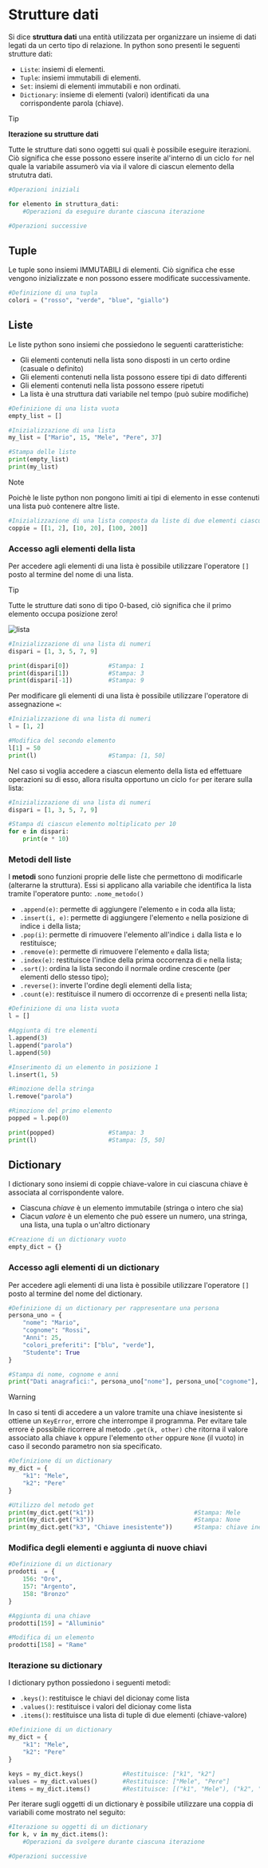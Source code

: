# Strutture dati

Si dice **struttura dati** una entità utilizzata per organizzare un insieme di dati legati da un certo tipo di relazione. In python sono presenti le seguenti strutture dati:

* `Liste`: insiemi di elementi.
* `Tuple`: insiemi immutabili di elementi.
* `Set`: insiemi di elementi immutabili e non ordinati.
* `Dictionary`: insieme di elementi (valori) identificati da una corrispondente parola (chiave).

>[!TIP]
> **Iterazione su strutture dati** 
> 
> Tutte le strutture dati sono oggetti sui quali è possibile eseguire iterazioni. Ciò significa che esse possono essere inserite al'interno di un ciclo `for` nel quale la variabile assumerò via via il valore di ciascun elemento della strututra dati.

```python
#Operazioni iniziali

for elemento in struttura_dati:
    #Operazioni da eseguire durante ciascuna iterazione

#Operazioni successive
```

## Tuple

Le tuple sono insiemi IMMUTABILI di elementi. Ciò significa che esse vengono inizializzate e non possono essere modificate successivamente.

```python
#Definizione di una tupla
colori = ("rosso", "verde", "blue", "giallo")
```

## Liste

Le liste python sono insiemi che possiedono le seguenti caratteristiche:

* Gli elementi contenuti nella lista sono disposti in un certo ordine (casuale o definito)
* Gli elementi contenuti nella lista possono essere tipi di dato differenti
* Gli elementi contenuti nella lista possono essere ripetuti
* La lista è una struttura dati variabile nel tempo (può subire modifiche)

```python
#Definizione di una lista vuota
empty_list = []

#Inizializzazione di una lista
my_list = ["Mario", 15, "Mele", "Pere", 37]

#Stampa delle liste
print(empty_list)
print(my_list)
```

>[!NOTE]
> Poichè le liste python non pongono limiti ai tipi di elemento in esse contenuti una lista può contenere altre liste.

```python
#Inizializzazione di una lista composta da liste di due elementi ciascuna
coppie = [[1, 2], [10, 20], [100, 200]]
```

### Accesso agli elementi della lista

Per accedere agli elementi di una lista è possibile utilizzare l'operatore `[]` posto al termine del nome di una lista.

>[!TIP]
> Tutte le strutture dati sono di tipo 0-based, ciò significa che il primo elemento occupa posizione zero!

![lista](./images/lista.jpg)

```python
#Inizializzazione di una lista di numeri
dispari = [1, 3, 5, 7, 9]

print(dispari[0])           #Stampa: 1
print(dispari[1])           #Stampa: 3
print(dispari[-1])          #Stampa: 9
```

Per modificare gli elementi di una lista è possibile utilizzare l'operatore di assegnazione `=`:

```python
#Inizializzazione di una lista di numeri
l = [1, 2]

#Modifica del secondo elemento
l[1] = 50
print(l)                    #Stampa: [1, 50]
```

Nel caso si voglia accedere a ciascun elemento della lista ed effettuare operazioni su di esso, allora risulta opportuno un ciclo `for` per iterare sulla lista:

```python
#Inizializzazione di una lista di numeri
dispari = [1, 3, 5, 7, 9]

#Stampa di ciascun elemento moltiplicato per 10
for e in dispari:
    print(e * 10)
```

### Metodi dell liste

I **metodi** sono funzioni proprie delle liste che permettono di modificarle (alterarne la struttura). Essi si applicano alla variabile che identifica la lista tramite l'operatore punto: `.nome_metodo()`

* `.append(e)`: permette di aggiungere l'elemento `e` in coda alla lista;
* `.insert(i, e)`: permette di aggiungere l'elemento `e` nella posizione di indice `i` della lista;
* `.pop(i)`: permette di rimuovere l'elemento all'indice `i` dalla lista e lo restituisce;
* `.remove(e)`: permette di rimuovere l'elemento `e` dalla lista;
* `.index(e)`: restituisce l'indice della prima occorrenza di `e` nella lista;
* `.sort()`: ordina la lista secondo il normale ordine crescente (per elementi dello stesso tipo);
* `.reverse()`: inverte l'ordine degli elementi della lista;
* `.count(e)`: restituisce il numero di occorrenze di `e` presenti nella lista;

```python
#Definizione di una lista vuota
l = []

#Aggiunta di tre elementi
l.append(3)
l.append("parola")
l.append(50)

#Inserimento di un elemento in posizione 1
l.insert(1, 5)

#Rimozione della stringa
l.remove("parola")

#Rimozione del primo elemento
popped = l.pop(0)

print(popped)               #Stampa: 3
print(l)                    #Stampa: [5, 50]
```

## Dictionary

I dictionary sono insiemi di coppie chiave-valore in cui ciascuna chiave è associata al corrispondente valore.

* Ciascuna *chiave* è un elemento immutabile (stringa o intero che sia)
* Ciacun *valore* è un elemento che può essere un numero, una stringa, una lista, una tupla o un'altro dictionary

```python
#Creazione di un dictionary vuoto
empty_dict = {}
```

### Accesso agli elementi di un dictionary

Per accedere agli elementi di una lista è possibile utilizzare l'operatore `[]` posto al termine del nome del dictionary.

```python
#Definizione di un dictionary per rappresentare una persona
persona_uno = {
    "nome": "Mario",
    "cognome": "Rossi",
    "Anni": 25,
    "colori_preferiti": ["blu", "verde"],
    "Studente": True
}

#Stampa di nome, cognome e anni
print("Dati anagrafici:", persona_uno["nome"], persona_uno["cognome"], persona_uno["anni"])
```

>[!WARNING]
> In caso si tenti di accedere a un valore tramite una chiave inesistente si ottiene un `KeyError`, errore che interrompe il programma.
> Per evitare tale errore è possibile ricorrere al metodo `.get(k, other)` che ritorna il valore associato alla chiave `k` oppure l'elemento `other` oppure `None` (il vuoto) in caso il secondo parametro non sia specificato.

```python
#Definizione di un dictionary
my_dict = {
    "k1": "Mele",
    "k2": "Pere"
}

#Utilizzo del metodo get
print(my_dict.get("k1"))                            #Stampa: Mele
print(my_dict.get("k3"))                            #Stampa: None
print(my_dict.get("k3", "Chiave inesistente"))      #Stampa: chiave inesistente
```

### Modifica degli elementi e aggiunta di nuove chiavi

```python
#Definizione di un dictionary
prodotti  = {
    156: "Oro",
    157: "Argento",
    158: "Bronzo"
}

#Aggiunta di una chiave
prodotti[159] = "Alluminio"

#Modifica di un elemento
prodotti[158] = "Rame"
```

### Iterazione su dictionary

I dictionary python possiedono i seguenti metodi:

* `.keys()`: restituisce le chiavi del dicionay come lista
* `.values()`: restituisce i valori del dicionay come lista
* `.items()`: restituisce una lista di tuple di due elementi (chiave-valore)

```python
#Definizione di un dictionary
my_dict = {
    "k1": "Mele",
    "k2": "Pere"
}

keys = my_dict.keys()           #Restituisce: ["k1", "k2"]
values = my_dict.values()       #Restituisce: ["Mele", "Pere"]
items = my_dict.items()         #Restituisce: [("k1", "Mele"), ("k2", "Pere")]
```

Per iterare sugli oggetti di un dictionary è possibile utilizzare una coppia di variabili come mostrato nel seguito:

```python
#Iterazione su oggetti di un dictionary
for k, v in my_dict.items():
    #Operazioni da svolgere durante ciascuna iterazione

#Operazioni successive
```